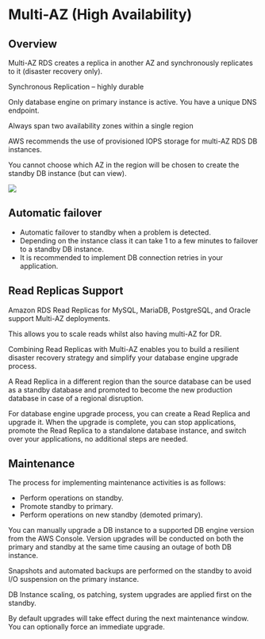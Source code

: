 # Multi-AZ (High Availability)

## Overview

Multi-AZ RDS creates a replica in another AZ and synchronously replicates to it (disaster recovery only).

Synchronous Replication – highly durable

Only database engine on primary instance is active. You have a unique DNS endpoint.

Always span two availability zones within a single region

AWS recommends the use of provisioned IOPS storage for multi-AZ RDS DB instances.

You cannot choose which AZ in the region will be chosen to create the standby DB instance (but can view).

![](https://digitalcloud.training/wp-content/uploads/2022/01/amazon-rds-multi-az.jpeg)


## Automatic failover

- Automatic failover to standby when a problem is detected.
- Depending on the instance class it can take 1 to a few minutes to failover to a standby DB instance.
- It is recommended to implement DB connection retries in your application.


## Read Replicas Support

Amazon RDS Read Replicas for MySQL, MariaDB, PostgreSQL, and Oracle support Multi-AZ deployments.

This allows you to scale reads whilst also having multi-AZ for DR.

Combining Read Replicas with Multi-AZ enables you to build a resilient disaster recovery strategy and simplify your database engine upgrade process.

A Read Replica in a different region than the source database can be used as a standby database and promoted to become the new production database in case of a regional disruption.

For database engine upgrade process, you can create a Read Replica and upgrade it. When the upgrade is complete, you can stop applications, promote the Read Replica to a standalone database instance, and switch over your applications, no additional steps are needed.


## Maintenance

The process for implementing maintenance activities is as follows:

- Perform operations on standby.
- Promote standby to primary.
- Perform operations on new standby (demoted primary).

You can manually upgrade a DB instance to a supported DB engine version from the AWS Console. Version upgrades will be conducted on both the primary and standby at the same time causing an outage of both DB instance.

Snapshots and automated backups are performed on the standby to avoid I/O suspension on the primary instance.

DB Instance scaling, os patching, system upgrades are applied first on the standby.

By default upgrades will take effect during the next maintenance window. You can optionally force an immediate upgrade.